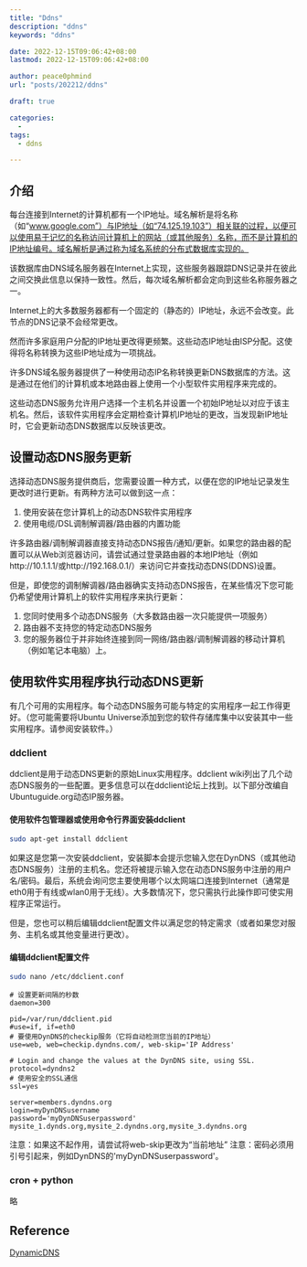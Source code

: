 ```yaml
---
title: "Ddns"
description: "ddns"
keywords: "ddns"

date: 2022-12-15T09:06:42+08:00
lastmod: 2022-12-15T09:06:42+08:00

author: peace0phmind
url: "posts/202212/ddns"

draft: true

categories:
  -
tags:
  - ddns

---
```



## 介绍

每台连接到Internet的计算机都有一个IP地址。域名解析是将名称（如“www.google.com”）与IP地址（如“74.125.19.103”）相关联的过程，以便可以使用易于记忆的名称访问计算机上的网站（或其他服务）名称，而不是计算机的IP地址编号。域名解析是通过称为域名系统的分布式数据库实现的。

该数据库由DNS域名服务器在Internet上实现，这些服务器跟踪DNS记录并在彼此之间交换此信息以保持一致性。然后，每次域名解析都会定向到这些名称服务器之一。

Internet上的大多数服务器都有一个固定的（静态的）IP地址，永远不会改变。此节点的DNS记录不会经常更改。

然而许多家庭用户分配的IP地址更改得更频繁。这些动态IP地址由ISP分配。这使得将名称转换为这些IP地址成为一项挑战。

许多DNS域名服务器提供了一种使用动态IP名称转换更新DNS数据库的方法。这是通过在他们的计算机或本地路由器上使用一个小型软件实用程序来完成的。

这些动态DNS服务允许用户选择一个主机名并设置一个初始IP地址以对应于该主机名。然后，该软件实用程序会定期检查计算机IP地址的更改，当发现新IP地址时，它会更新动态DNS数据库以反映该更改。

## 设置动态DNS服务更新

选择动态DNS服务提供商后，您需要设置一种方式，以便在您的IP地址记录发生更改时进行更新。有两种方法可以做到这一点：
1. 使用安装在您计算机上的动态DNS软件实用程序
2. 使用电缆/DSL调制解调器/路由器的内置功能

许多路由器/调制解调器直接支持动态DNS报告/通知/更新。如果您的路由器的配置可以从Web浏览器访问，请尝试通过登录路由器的本地IP地址（例如http://10.1.1.1/或http://192.168.0.1/）来访问它并查找动态DNS(DDNS)设置。

但是，即使您的调制解调器/路由器确实支持动态DNS报告，在某些情况下您可能仍希望使用计算机上的软件实用程序来执行更新：
1. 您同时使用多个动态DNS服务（大多数路由器一次只能提供一项服务）
2. 路由器不支持您的特定动态DNS服务
3. 您的服务器位于并非始终连接到同一网络/路由器/调制解调器的移动计算机（例如笔记本电脑）上。

## 使用软件实用程序执行动态DNS更新

有几个可用的实用程序。每个动态DNS服务可能与特定的实用程序一起工作得更好。（您可能需要将Ubuntu Universe添加到您的软件存储库集中以安装其中一些实用程序。请参阅安装软件。）

### ddclient

ddclient是用于动态DNS更新的原始Linux实用程序。ddclient wiki列出了几个动态DNS服务的一些配置。更多信息可以在ddclient论坛上找到。以下部分改编自Ubuntuguide.org动态IP服务器。

#### 使用软件包管理器或使用命令行界面安装ddclient

```bash
sudo apt-get install ddclient
```

如果这是您第一次安装ddclient，安装脚本会提示您输入您在DynDNS（或其他动态DNS服务）注册的主机名。您还将被提示输入您在动态DNS服务中注册的用户名/密码。最后，系统会询问您主要使用哪个以太网端口连接到Internet（通常是eth0用于有线或wlan0用​​于无线）。大多数情况下，您只需执行此操作即可使实用程序正常运行。

但是，您也可以稍后编辑ddclient配置文件以满足您的特定需求（或者如果您对服务、主机名或其他变量进行更改）。

#### 编辑ddclient配置文件

```bash
sudo nano /etc/ddclient.conf
```

```text
# 设置更新间隔的秒数
daemon=300

pid=/var/run/ddclient.pid
#use=if, if=eth0
# 要使用DynDNS的checkip服务（它将自动检测您当前的IP地址）
use=web, web=checkip.dyndns.com/, web-skip='IP Address'

# Login and change the values at the DynDNS site, using SSL.
protocol=dyndns2
# 使用安全的SSL通信
ssl=yes

server=members.dyndns.org
login=myDynDNSusername
password='myDynDNSuserpassword'
mysite_1.dynds.org,mysite_2.dyndns.org,mysite_3.dyndns.org
```

注意：如果这不起作用，请尝试将web-skip更改为“当前地址”
注意：密码必须用引号引起来，例如DynDNS的'myDynDNSuserpassword'。

### cron + python
略


## Reference

[DynamicDNS](https://help.ubuntu.com/community/DynamicDNS)